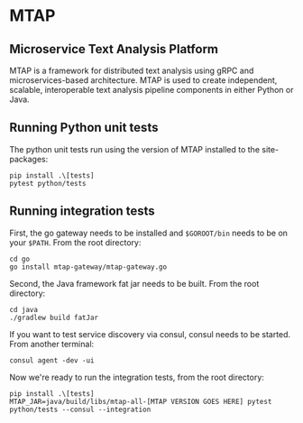 # MTAP

## Microservice Text Analysis Platform

MTAP is a framework for distributed text analysis using gRPC and microservices-based architecture. 
MTAP is used to create independent, scalable, interoperable text analysis pipeline 
components in either Python or Java. 


## Running Python unit tests

The python unit tests run using the version of MTAP installed to the site-packages: 

```shell script
pip install .\[tests]
pytest python/tests
```

## Running integration tests

First, the go gateway needs to be installed and ``$GOROOT/bin`` needs to be on your ``$PATH``. From 
the root directory:

```shell script
cd go
go install mtap-gateway/mtap-gateway.go
```

Second, the Java framework fat jar needs to be built. From the root directory:

```shell script
cd java
./gradlew build fatJar
``` 

If you want to test service discovery via consul, consul needs to be started. From another terminal:

```shell script
consul agent -dev -ui
```

Now we're ready to run the integration tests, from the root directory:
```shell script
pip install .\[tests]
MTAP_JAR=java/build/libs/mtap-all-[MTAP VERSION GOES HERE] pytest python/tests --consul --integration
```

